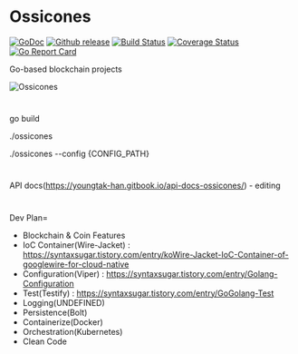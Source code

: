 # Ossicones 
[![GoDoc][doc-img]][doc] [![Github release][release-img]][release] [![Build Status][ci-img]][ci] [![Coverage Status][cov-img]][cov] [![Go Report Card][report-card-img]][report-card]

Go-based blockchain projects 

![Ossicones](https://user-images.githubusercontent.com/24886864/129552153-f14d0d39-09c1-4252-a86b-c3716ef01071.png)

#
go build

./ossicones

./ossicones --config {CONFIG_PATH}
#
API docs(https://youngtak-han.gitbook.io/api-docs-ossicones/) - editing

#

Dev Plan=

- Blockchain & Coin Features
- IoC Container(Wire-Jacket) : https://syntaxsugar.tistory.com/entry/koWire-Jacket-IoC-Container-of-googlewire-for-cloud-native
- Configuration(Viper) : https://syntaxsugar.tistory.com/entry/Golang-Configuration
- Test(Testify) : https://syntaxsugar.tistory.com/entry/GoGolang-Test
- Logging(UNDEFINED)
- Persistence(Bolt)
- Containerize(Docker)
- Orchestration(Kubernetes)
- Clean Code


[doc-img]: http://img.shields.io/badge/GoDoc-Reference-blue.svg
[doc]: https://pkg.go.dev/github.com/bang9211/ossicones

[release-img]: https://img.shields.io/github/release/bang9211/ossicones.svg
[release]: https://github.com/bang9211/ossicones/releases

[ci-img]: https://github.com/bang9211/ossicones/actions/workflows/go.yml/badge.svg
[ci]: https://github.com/bang9211/ossicones/actions/workflows/go.yml

[cov-img]: https://codecov.io/gh/bang9211/ossicones/branch/main/graph/badge.svg
[cov]: https://codecov.io/gh/bang9211/ossicones/branch/main

[report-card-img]: https://goreportcard.com/badge/github.com/bang9211/ossicones
[report-card]: https://goreportcard.com/report/github.com/bang9211/ossicones

[release-policy]: https://golang.org/doc/devel/release.html#policy
